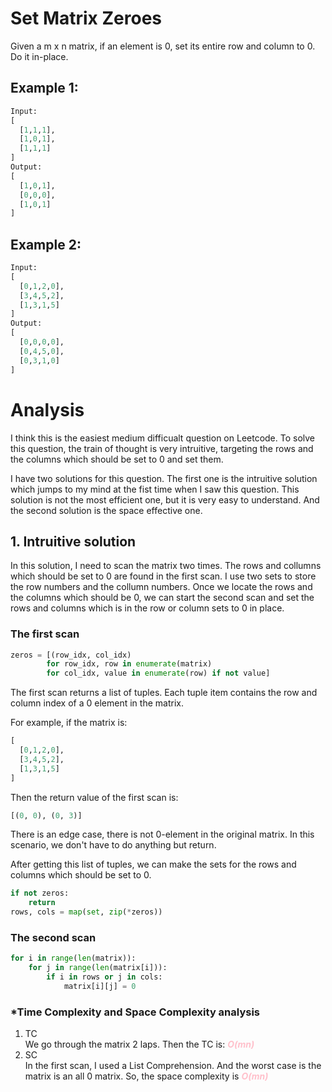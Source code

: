 # Set Matrix Zeroes
Given a m x n matrix, if an element is 0, set its entire row and column to 0. Do it in-place.

## Example 1:

```python
Input: 
[
  [1,1,1],
  [1,0,1],
  [1,1,1]
]
Output: 
[
  [1,0,1],
  [0,0,0],
  [1,0,1]
]
```

## Example 2:
```python
Input: 
[
  [0,1,2,0],
  [3,4,5,2],
  [1,3,1,5]
]
Output: 
[
  [0,0,0,0],
  [0,4,5,0],
  [0,3,1,0]
]
```
# Analysis
I think this is the easiest medium difficualt question on Leetcode. To solve this question, the train of thought is very intruitive, targeting the rows and the columns which should be set to 0 and set them. 

I have two solutions for this question. The first one is the intruitive solution which jumps to my mind at the fist time when I saw this question. This solution is not the most efficient one, but it is very easy to understand. And the second solution is the space effective one.
## 1. Intruitive solution
In this solution, I need to scan the matrix two times. The rows and collumns which should be set to 0 are found in the first scan. I use two sets to store the row numbers and the collumn numbers. Once we locate the rows and the columns which should be 0, we can start the second scan and set the rows and columns which is in the row or column sets to 0 in place.
### The first scan
```python
zeros = [(row_idx, col_idx) 
        for row_idx, row in enumerate(matrix) 
        for col_idx, value in enumerate(row) if not value]
```
The first scan returns a list of tuples. Each tuple item contains the row and column index of a 0 element in the matrix. 

For example, if the matrix is:
``` python
[
  [0,1,2,0],
  [3,4,5,2],
  [1,3,1,5]
]
```
Then the return value of the first scan is:
```python
[(0, 0), (0, 3)]
```
There is an edge case, there is not 0-element in the original matrix. In this scenario, we don't have to do anything but return. 

After getting this list of tuples, we can make the sets for the rows and columns which should be set to 0.
```python
if not zeros:
    return
rows, cols = map(set, zip(*zeros))
```
### The second scan
```python
for i in range(len(matrix)):
    for j in range(len(matrix[i])):
        if i in rows or j in cols:
            matrix[i][j] = 0
```

### *Time Complexity and Space Complexity analysis
1. TC
   <br>We go through the matrix 2 laps. Then the TC is: <span style="color:pink">***O(mn)***</span>
2. SC
   <br>In the first scan, I used a List Comprehension. And the worst case is the matrix is an all 0 matrix. So, the space complexity is <span style="color:pink">***O(mn)***</span>